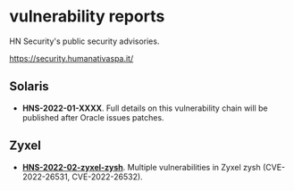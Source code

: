 # vulnerability reports

HN Security's public security advisories.

https://security.humanativaspa.it/

## Solaris
* **HNS-2022-01-XXXX**. Full details on this vulnerability chain will be published after Oracle issues patches.

## Zyxel
* [**HNS-2022-02-zyxel-zysh**](https://github.com/hnsecurity/vulns/blob/main/HNS-2022-02-zyxel-zysh.txt). Multiple vulnerabilities in Zyxel zysh (CVE-2022-26531, CVE-2022-26532).
